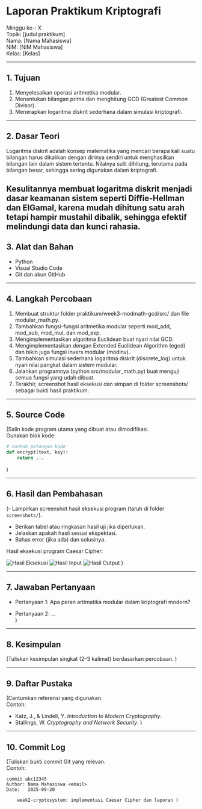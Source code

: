 # Laporan Praktikum Kriptografi
Minggu ke-: X  
Topik: [judul praktikum]  
Nama: [Nama Mahasiswa]  
NIM: [NIM Mahasiswa]  
Kelas: [Kelas]  

---

## 1. Tujuan
1. Menyelesaikan operasi aritmetika modular.
2. Menentukan bilangan prima dan menghitung GCD (Greatest Common Divisor).
3. Menerapkan logaritma diskrit sederhana dalam simulasi kriptografi.

---

## 2. Dasar Teori
Logaritma diskrit adalah konsep matematika yang mencari berapa kali suatu bilangan harus dikalikan dengan dirinya sendiri untuk menghasilkan bilangan lain dalam sistem tertentu. Nilainya sulit dihitung, terutama pada bilangan besar, sehingga sering digunakan dalam kriptografi.

Kesulitannya membuat logaritma diskrit menjadi dasar keamanan sistem seperti Diffie-Hellman dan ElGamal, karena mudah dihitung satu arah tetapi hampir mustahil dibalik, sehingga efektif melindungi data dan kunci rahasia.
---

## 3. Alat dan Bahan
- Python   
- Visual Studio Code   
- Git dan akun GitHub  
---

## 4. Langkah Percobaan  
1. Membuat struktur folder praktikum/week3-modmath-gcd/src/ dan file modular_math.py.
2. Tambahkan fungsi-fungsi aritmetika modular seperti mod_add, mod_sub, mod_mul, dan mod_exp.
3. Mengimplementasikan algoritma Euclidean buat nyari nilai GCD.
4. Mengimplementasikan dengan Extended Euclidean Algorithm (egcd) dan bikin juga fungsi invers modular (modinv).
5. Tambahkan simulasi sederhana logaritma diskrit (discrete_log) untuk nyari nilai pangkat dalam sistem modular.
6. Jalankan programnya (python src/modular_math.py) buat menguji semua fungsi yang udah dibuat.
7. Terakhir, screenshot hasil eksekusi dan simpan di folder screenshots/ sebagai bukti hasil praktikum.

---

## 5. Source Code
(Salin kode program utama yang dibuat atau dimodifikasi.  
Gunakan blok kode:

```python
# contoh potongan kode
def encrypt(text, key):
    return ...
```
)

---

## 6. Hasil dan Pembahasan
(- Lampirkan screenshot hasil eksekusi program (taruh di folder `screenshots/`).  
- Berikan tabel atau ringkasan hasil uji jika diperlukan.  
- Jelaskan apakah hasil sesuai ekspektasi.  
- Bahas error (jika ada) dan solusinya. 

Hasil eksekusi program Caesar Cipher:

![Hasil Eksekusi](screenshots/output.png)
![Hasil Input](screenshots/input.png)
![Hasil Output](screenshots/output.png)
)

---

## 7. Jawaban Pertanyaan
- Pertanyaan 1: Apa peran aritmatika modular dalam kriptografi modern?
  
- Pertanyaan 2: …  
)
---

## 8. Kesimpulan
(Tuliskan kesimpulan singkat (2–3 kalimat) berdasarkan percobaan.  )

---

## 9. Daftar Pustaka
(Cantumkan referensi yang digunakan.  
Contoh:  
- Katz, J., & Lindell, Y. *Introduction to Modern Cryptography*.  
- Stallings, W. *Cryptography and Network Security*.  )

---

## 10. Commit Log
(Tuliskan bukti commit Git yang relevan.  
Contoh:
```
commit abc12345
Author: Nama Mahasiswa <email>
Date:   2025-09-20

    week2-cryptosystem: implementasi Caesar Cipher dan laporan )
```
